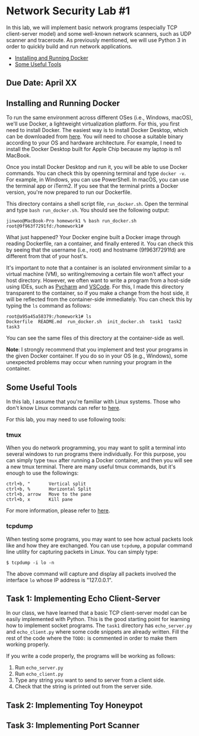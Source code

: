 # Network Security Lab #1

In this lab, we will implement basic network programs (especially TCP client-server model) and some well-known network scanners, such as UDP scanner and traceroute. As previously mentioned, we will use Python 3 in order to quickly build and run network applications.

* [Installing and Running Docker](#installing-and-running-docker)
* [Some Useful Tools](#some-useful-tools)

## Due Date: April XX

## Installing and Running Docker

To run the same environment across different OSes (i.e., Windows, macOS), we'll use Docker, a lightweight virtualization platform. For this, you first need to install Docker. The easiest way is to install Docker Desktop, which can be downloaded from [here](https://www.docker.com/products/docker-desktop/). You will need to choose a suitable binary according to your OS and hardware architecture. For example, I need to install the Docker Desktop built for Apple Chip because my laptop is m1 MacBook. 

Once you install Docker Desktop and run it, you will be able to use Docker commands. You can check this by openning terminal and type `docker -v`. For example, in Windows, you can use PowerShell. In macOS, you can use the terminal app or iTerm2. If you see that the terminal prints a Docker version, you're now prepared to run our Dockerfile.

This directory contains a shell script file, `run_docker.sh`. Open the terminal and type `bash run_docker.sh`. You should see the following output:

```
jinwoo@MacBook-Pro homework1 % bash run_docker.sh
root@9f963f7291fd:/homework1#
```

What just happened? Your Docker engine built a Docker image through reading Dockerfile, ran a container, and finally entered it. You can check this by seeing that the username (i.e., root) and hostname (9f963f7291fd) are different from that of your host's.

It's important to note that a container is an isolated environment similar to a virtual machine (VM), so writing/removing a certain file won't affect your host directory. However, we often want to write a program from a host-side using IDEs, such as [Pycharm](https://www.jetbrains.com/ko-kr/pycharm/) and [VSCode](https://code.visualstudio.com/). For this, I made this directory transparent to the container, so if you make a change from the host side, it will be reflected from the container-side immediately. You can check this by typing the `ls` command as follows:

```
root@a95a45a58379:/homework1# ls
Dockerfile  README.md  run_docker.sh  init_docker.sh  task1  task2  task3
```

You can see the same files of this directory at the container-side as well.

**Note**: I strongly recommend that you implement and test your programs in the given Docker container. If you do so in your OS (e.g., Windows), some unexpected problems may occur when running your program in the container.

## Some Useful Tools

In this lab, I assume that you're familiar with Linux systems. Those who don't know Linux commands can refer to [here](https://www.guru99.com/linux-commands-cheat-sheet.html).

For this lab, you may need to use following tools:

### tmux

When you do network programming, you may want to split a terminal into several windows to run programs there individually. For this purpose, you can simply type `tmux` after running a Docker container, and then you will see a new tmux terminal. There are many useful tmux commands, but it's enough to use the followings:

```
ctrl+b, "       Vertical split
ctrl+b, %       Horizontal Split
ctrl+b, arrow   Move to the pane 
ctrl+b, x       Kill pane   
```

For more information, please refer to [here](https://gist.github.com/MohamedAlaa/2961058).

### tcpdump

When testing some programs, you may want to see how actual packets look like and how they are exchanged. You can use `tcpdump`, a popular command line utility for capturing packets in Linux. You can simply type:

```
$ tcpdump -i lo -n
```

The above command will capture and display all packets involved the interface `lo` whose IP address is "127.0.0.1".

## Task 1: Implementing Echo Client-Server

In our class, we have learned that a basic TCP client-server model can be easily implemented with Python. This is the good starting point for learning how to implement socket programs. The `task1` directory has `echo_server.py` and `echo_client.py` where some code snippets are already written. Fill the rest of the code where the `TODO:` is commented in order to make them working properly.

If you write a code properly, the programs will be working as follows:

1. Run `echo_server.py`
2. Run `echo_client.py`
3. Type any string you want to send to server from a client side.
4. Check that the string is printed out from the server side.


## Task 2: Implementing Toy Honeypot

## Task 3: Implementing Port Scanner
